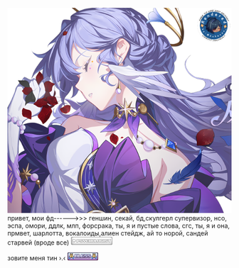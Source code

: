 ![image alt](https://github.com/jstt1n/-/blob/80670f7a92121e6f6cb4f5727cf60de501bcc333/68747470733a2f2f36342e6d656469612e74756d626c722e636f6d2f63656134376162316561633161653734616635346566343332623532346532372f3330...326138392d66322f73363430783936302f323637306636333730346233393833366339623332353236663464363266353361323338663632662e706e6a.png)
привет, мои фд------>>> геншин, секай, бд,скулгерл супервизор, нсо, эспа, омори, ддлк, млп, форсрака, ты, я и пустые слова, сгс, ты, я и она, прмвет, шарлотта, вокалоиды,алиен стейдж, ай то норой, сандей старвей (вроде все) 
![image](https://github.com/jstt1n/-/blob/5bb3b67a0cce4881801df40181524731b0947d5c/68747470733a2f2f66696c65732e636174626f782e6d6f652f76386c7a73642e676966.gif)

зовите меня тин ›.‹ 
![image](https://github.com/jstt1n/-/blob/5c832c053fa0e985150b27fb44d6c33f4a2e24a0/68747470733a2f2f36342e6d656469612e74756d626c722e636f6d2f36626330643330613138383334326132303038323465316634666230613039362f6563...36312d39352f7337357837355f63312f313838303939663230616233643832356333383632663763353930366662366534303966333535612e67696676.gif)
